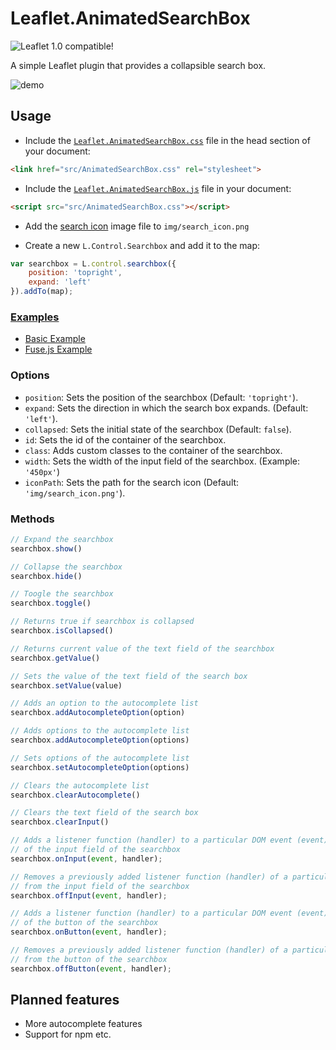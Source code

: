 # Leaflet.AnimatedSearchBox

![Leaflet 1.0 compatible!](https://img.shields.io/badge/Leaflet%201.0-%E2%9C%93-1EB300.svg?style=flat)

A simple Leaflet plugin that provides a collapsible search box.

![demo](assets/demo_800px.gif)

## Usage

- Include the [`Leaflet.AnimatedSearchBox.css`](https://github.com/luka1199/Leaflet.AnimatedSearchBox/releases/latest/download/Leaflet.AnimatedSearchBox.css
) file in the head section of your document:

```html
<link href="src/AnimatedSearchBox.css" rel="stylesheet">
```

- Include the [`Leaflet.AnimatedSearchBox.js`](https://github.com/luka1199/Leaflet.AnimatedSearchBox/releases/latest/download/Leaflet.AnimatedSearchBox.js
) file in your document:

```html
<script src="src/AnimatedSearchBox.css"></script>
```

- Add the [search icon](https://github.com/luka1199/Leaflet.AnimatedSearchBox/releases/latest/download/search_icon.png) image file to `img/search_icon.png`

- Create a new `L.Control.Searchbox` and add it to the map:

```javascript
var searchbox = L.control.searchbox({
    position: 'topright',
    expand: 'left'
}).addTo(map);
```

### [Examples](https://luka1199.github.io/Leaflet.AnimatedSearchBox/examples/)

- [Basic Example](https://luka1199.github.io/Leaflet.AnimatedSearchBox/examples/example1.html)
- [Fuse.js Example](https://luka1199.github.io/Leaflet.AnimatedSearchBox/examples/example_fuse.html)

### Options

- `position`: Sets the position of the searchbox (Default: `'topright'`).  
- `expand`: Sets the direction in which the search box expands. (Default: `'left'`).  
- `collapsed`: Sets the initial state of the searchbox (Default: `false`).  
- `id`: Sets the id of the container of the searchbox.  
- `class`: Adds custom classes to the container of the searchbox.  
- `width`: Sets the width of the input field of the searchbox. (Example: `'450px'`)  
- `iconPath`: Sets the path for the search icon (Default: `'img/search_icon.png'`).

### Methods

```javascript
// Expand the searchbox
searchbox.show()

// Collapse the searchbox
searchbox.hide()

// Toogle the searchbox
searchbox.toggle()

// Returns true if searchbox is collapsed
searchbox.isCollapsed()

// Returns current value of the text field of the searchbox
searchbox.getValue()

// Sets the value of the text field of the search box
searchbox.setValue(value)

// Adds an option to the autocomplete list
searchbox.addAutocompleteOption(option)

// Adds options to the autocomplete list
searchbox.addAutocompleteOption(options)

// Sets options of the autocomplete list
searchbox.setAutocompleteOption(options)

// Clears the autocomplete list
searchbox.clearAutocomplete()

// Clears the text field of the search box
searchbox.clearInput()

// Adds a listener function (handler) to a particular DOM event (event)
// of the input field of the searchbox
searchbox.onInput(event, handler);

// Removes a previously added listener function (handler) of a particular DOM event (event)
// from the input field of the searchbox
searchbox.offInput(event, handler);

// Adds a listener function (handler) to a particular DOM event (event)
// of the button of the searchbox
searchbox.onButton(event, handler);

// Removes a previously added listener function (handler) of a particular DOM event (event)
// from the button of the searchbox
searchbox.offButton(event, handler);

```

## Planned features

- More autocomplete features
- Support for npm etc.
